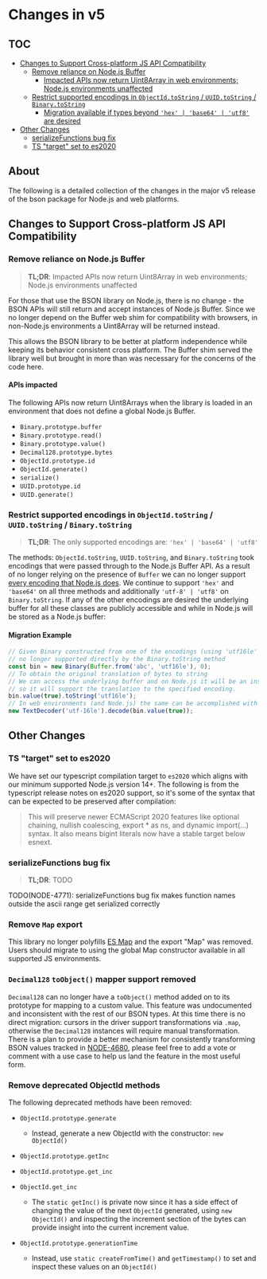 # Changes in v5

## TOC

- [Changes to Support Cross-platform JS API Compatibility](#changes-to-support-cross-platform-js-api-compatibility)
  - [Remove reliance on Node.js Buffer](#remove-reliance-on-nodejs-buffer)
    - [Impacted APIs now return Uint8Array in web environments; Node.js environments unaffected](#apis-impacted)
  - [Restrict supported encodings in `ObjectId.toString` / `UUID.toString` / `Binary.toString`](#restrict-supported-encodings-in-objectidtostring--uuidtostring--binarytostring)
    - [Migration available if types beyond `'hex' | 'base64' | 'utf8'` are desired](#migration-example)
- [Other Changes](#other-changes)
  - [serializeFunctions bug fix](#serializefunctions-bug-fix)
  - [TS "target" set to es2020](#ts-target-set-to-es2020)

## About

The following is a detailed collection of the changes in the major v5 release of the bson package
for Node.js and web platforms.

<!--
1. a brief statement of what is breaking (brief as in "x will now return y instead of z", or "x is no longer supported, use y instead", etc
2. a brief statement of why we are breaking it (bug, not useful, inconsistent behavior, better alternative, etc)
3. if applicable, an example of suggested syntax change (can be included in (1) )
-->

## Changes to Support Cross-platform JS API Compatibility

### Remove reliance on Node.js Buffer

> **TL;DR**: Impacted APIs now return Uint8Array in web environments; Node.js environments unaffected

For those that use the BSON library on Node.js, there is no change - the BSON APIs will still return and accept instances of Node.js Buffer. Since we no longer depend on the Buffer web shim for compatibility with browsers, in non-Node.js environments a Uint8Array will be returned instead.

This allows the BSON library to be better at platform independence while keeping its behavior consistent cross platform. The Buffer shim served the library well but brought in more than was necessary for the concerns of the code here.

#### APIs impacted

The following APIs now return Uint8Arrays when the library is loaded in an environment that does not define a global Node.js Buffer.

- `Binary.prototype.buffer`
- `Binary.prototype.read()`
- `Binary.prototype.value()`
- `Decimal128.prototype.bytes`
- `ObjectId.prototype.id`
- `ObjectId.generate()`
- `serialize()`
- `UUID.prototype.id`
- `UUID.generate()`

### Restrict supported encodings in `ObjectId.toString` / `UUID.toString` / `Binary.toString`

> **TL;DR**: The only supported encodings are: `'hex' | 'base64' | 'utf8'`

The methods: `ObjectId.toString`, `UUID.toString`, and `Binary.toString` took encodings that were passed through to the Node.js Buffer API. As a result of no longer relying on the presence of `Buffer` we can no longer support [every encoding that Node.js does](https://nodejs.org/dist/latest-v16.x/docs/api/buffer.html#buffers-and-character-encodings). We continue to support `'hex'` and `'base64'` on all three methods and additionally `'utf-8' | 'utf8'` on `Binary.toString`. If any of the other encodings are desired the underlying buffer for all these classes are publicly accessible and while in Node.js will be stored as a Node.js buffer:

#### Migration Example

```typescript
// Given Binary constructed from one of the encodings (using 'utf16le' as an example here)
// no longer supported directly by the Binary.toString method
const bin = new Binary(Buffer.from('abc', 'utf16le'), 0);
// To obtain the original translation of bytes to string
// We can access the underlying buffer and on Node.js it will be an instanceof Buffer
// so it will support the translation to the specified encoding.
bin.value(true).toString('utf16le');
// In web environments (and Node.js) the same can be accomplished with TextDecoder
new TextDecoder('utf-16le').decode(bin.value(true));
```

## Other Changes

### TS "target" set to es2020

We have set our typescript compilation target to `es2020` which aligns with our minimum supported Node.js version 14+. The following is from the typescript release notes on es2020 support, so it's some of the syntax that can be expected to be preserved after compilation:

> This will preserve newer ECMAScript 2020 features like optional chaining, nullish coalescing, export \* as ns, and dynamic import(...) syntax. It also means bigint literals now have a stable target below esnext.

### serializeFunctions bug fix

> **TL;DR**: TODO

TODO(NODE-4771): serializeFunctions bug fix makes function names outside the ascii range get serialized correctly

### Remove `Map` export

This library no longer polyfills [ES Map](https://developer.mozilla.org/en-US/docs/Web/JavaScript/Reference/Global_Objects/Map) and the export "Map" was removed. Users should migrate to using the global Map constructor available in all supported JS environments.

### `Decimal128` `toObject()` mapper support removed

`Decimal128` can no longer have a `toObject()` method added on to its prototype for mapping to a custom value. This feature was undocumented and inconsistent with the rest of our BSON types. At this time there is no direct migration: cursors in the driver support transformations via `.map`, otherwise the `Decimal128` instances will require manual transformation. There is a plan to provide a better mechanism for consistently transforming BSON values tracked in [NODE-4680](https://jira.mongodb.org/browse/NODE-4680), please feel free to add a vote or comment with a use case to help us land the feature in the most useful form.

### Remove deprecated ObjectId methods

The following deprecated methods have been removed:

- `ObjectId.prototype.generate`
  - Instead, generate a new ObjectId with the constructor: `new ObjectId()`

- `ObjectId.prototype.getInc`
- `ObjectId.prototype.get_inc`
- `ObjectId.get_inc`
  - The `static getInc()` is private now since it has a side effect of changing the value of the next `ObjectId` generated, using `new ObjectId()` and inspecting the increment section of the bytes can provide insight into the current increment value.

- `ObjectId.prototype.generationTime`
  - Instead, use `static createFromTime()` and `getTimestamp()` to set and inspect these values on an `ObjectId()`
